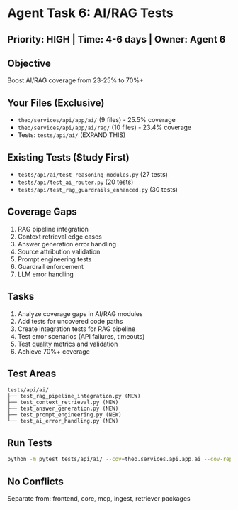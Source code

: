 # Agent Task 6: AI/RAG Tests

## Priority: HIGH | Time: 4-6 days | Owner: Agent 6

## Objective
Boost AI/RAG coverage from 23-25% to 70%+

## Your Files (Exclusive)
- `theo/services/api/app/ai/` (9 files) - 25.5% coverage
- `theo/services/api/app/ai/rag/` (10 files) - 23.4% coverage
- Tests: `tests/api/ai/` (EXPAND THIS)

## Existing Tests (Study First)
- `tests/api/ai/test_reasoning_modules.py` (27 tests)
- `tests/api/test_ai_router.py` (20 tests)
- `tests/api/test_rag_guardrails_enhanced.py` (30 tests)

## Coverage Gaps
1. RAG pipeline integration
2. Context retrieval edge cases
3. Answer generation error handling
4. Source attribution validation
5. Prompt engineering tests
6. Guardrail enforcement
7. LLM error handling

## Tasks
1. Analyze coverage gaps in AI/RAG modules
2. Add tests for uncovered code paths
3. Create integration tests for RAG pipeline
4. Test error scenarios (API failures, timeouts)
5. Test quality metrics and validation
6. Achieve 70%+ coverage

## Test Areas
```
tests/api/ai/
├── test_rag_pipeline_integration.py (NEW)
├── test_context_retrieval.py (NEW)
├── test_answer_generation.py (NEW)
├── test_prompt_engineering.py (NEW)
└── test_ai_error_handling.py (NEW)
```

## Run Tests
```bash
python -m pytest tests/api/ai/ --cov=theo.services.api.app.ai --cov-report=term-missing
```

## No Conflicts
Separate from: frontend, core, mcp, ingest, retriever packages
